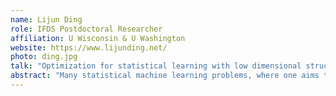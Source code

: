 ```yaml
---
name: Lijun Ding
role: IFDS Postdoctoral Researcher
affiliation: U Wisconsin & U Washington
website: https://www.lijunding.net/
photo: ding.jpg
talk: "Optimization for statistical learning with low dimensional structure:  regularity and conditioning"
abstract: "Many statistical machine learning problems, where one aims to recover an underlying low-dimensional signal, are based on optimization. Existing work often overlooked the computational complexity in solving the optimization problem, or required case-specific algorithm and analysis -- especially for nonconvex problems. This talk addresses the above two issues from a unified perspective of conditioning. In particular, we show that once the sample size exceeds the intrinsic dimension, (1) a broad class of convex and nonsmooth nonconvex problems are well-conditioned, (2) well conditioning in turn ensures the efficiency of out-of-box optimization methods and inspires new algorithms. Lastly, we show that a conditioning notion called flatness leads to accurate recovery in overparametrized models."
---
```

